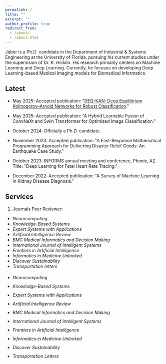 ```yaml
---
permalink: /
title: ""
excerpt: ""
author_profile: true
redirect_from: 
  - /about/
  - /about.html
---
```



Jàber is a Ph.D. candidate in the Department of Industrial & Systems Engineering at the University of Florida, pursuing his current studies under the supervision of Dr. *K. Hicklin*. His research primarily centers on Machine Learning and Deep Learning. Currently, he focuses on developing Deep Learning-based Medical Imaging models for Biomedical Informatics.


Latest
------

- May 2025: Accepted publication: "[DEQ-KAN: Deep Equilibrium Kolmogorov–Arnold Networks for Robust Classification](https://www.sciencedirect.com/science/article/abs/pii/S1746809425005981)."

- May 2025: Accepted publication: "A Hybrid Learnable Fusion of ConvNeXt and Swin Transformer for Optimized Image Classification."

- October 2024: Officially a Ph.D. candidate.
  
- November 2023: Accepted publication: "A Fast-Response Mathematical Programming Approach for Delivering Disaster Relief Goods: An Earthquake Case Study." 

- October 2023: INFORMS annual meeting and conference, Phonix, AZ. Title: "Deep Learning for Fetal Heart Rate Tracing." 

- December 2022: Accepted publication: "A Survey of Machine Learning in Kidney Disease Diagnosis." 



Services
------
1) Journals Peer Reviewer:
- *Neurocomputing*
- *Knowledge-Based Systems*
- *Expert Systems with Applications*
- *Artificial Intelligence Review*
- *BMC Medical Informatics and Decision Making*
- *International Journal of Intelligent Systems*
- *Frontiers in Artificial Intelligence*
- *Informatics in Medicine Unlocked*
- *Discover Sustainability*
- *Transportation letters*




<div style="line-height: 2; margin-top: 0.25rem;">
<ul>
  <li><em>Neurocomputing</em></li>
  <li><em>Knowledge-Based Systems</em></li>
  <li><em>Expert Systems with Applications</em></li>
  <li><em>Artificial Intelligence Review</em></li>
  <li><em>BMC Medical Informatics and Decision Making</em></li>
  <li><em>International Journal of Intelligent Systems</em></li>
  <li><em>Frontiers in Artificial Intelligence</em></li>
  <li><em>Informatics in Medicine Unlocked</em></li>
  <li><em>Discover Sustainability</em></li>
  <li><em>Transportation Letters</em></li>
</ul>
</div>

